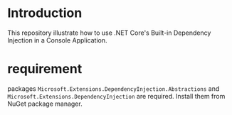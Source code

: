 # Introduction
This repository illustrate how to use .NET Core's Built-in Dependency Injection in a Console Application.

# requirement
packages `Microsoft.Extensions.DependencyInjection.Abstractions` and `Microsoft.Extensions.DependencyInjection` are required. Install them from NuGet package manager.
